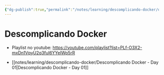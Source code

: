 ```yaml
---
{"dg-publish":true,"permalink":"/notes/learning/descomplicando-docker/descomplicando-docker/"}
---
```


# Descomplicando Docker
- Playlist no youtube: <https://youtube.com/playlist?list=PLf-O3X2-mxDn1VpyU2q3fuI6YYeIWp5rR>

- [[notes/learning/descomplicando-docker/Descomplicando Docker - Day 01\|Descomplicando Docker - Day 01]]

